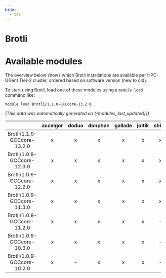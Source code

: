 ```yaml
---
hide:
  - toc
---
```


Brotli
======

# Available modules


The overview below shows which Brotli installations are available per HPC-UGent Tier-2 cluster, ordered based on software version (new to old).

To start using Brotli, load one of these modules using a `module load` command like:

```shell
module load Brotli/1.1.0-GCCcore-13.2.0
```

*(This data was automatically generated on {{modules_last_updated}})*  

| |accelgor|doduo|donphan|gallade|joltik|shinx|skitty|
| :---: | :---: | :---: | :---: | :---: | :---: | :---: | :---: |
|Brotli/1.1.0-GCCcore-13.2.0|x|x|x|x|x|x|x|
|Brotli/1.0.9-GCCcore-12.3.0|x|x|x|x|x|x|x|
|Brotli/1.0.9-GCCcore-12.2.0|x|x|x|x|x|x|-|
|Brotli/1.0.9-GCCcore-11.3.0|x|x|x|x|x|x|-|
|Brotli/1.0.9-GCCcore-11.2.0|x|x|x|x|x|-|-|
|Brotli/1.0.9-GCCcore-10.3.0|x|x|x|x|x|-|-|
|Brotli/1.0.9-GCCcore-10.2.0|x|-|x|x|x|-|-|
